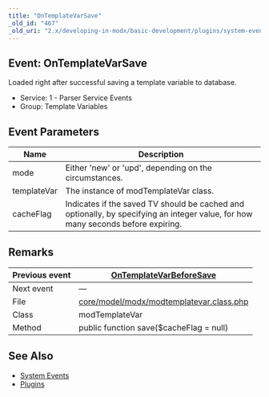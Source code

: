```yaml
---
title: "OnTemplateVarSave"
_old_id: "467"
_old_uri: "2.x/developing-in-modx/basic-development/plugins/system-events/ontemplatevarsave"
---
```


## Event: OnTemplateVarSave

Loaded right after successful saving a template variable to database.

- Service: 1 - Parser Service Events
- Group: Template Variables

## Event Parameters

| Name        | Description                                                                                                                      |
| ----------- | -------------------------------------------------------------------------------------------------------------------------------- |
| mode        | Either 'new' or 'upd', depending on the circumstances.                                                                           |
| templateVar | The instance of modTemplateVar class.                                                                                            |
| cacheFlag   | Indicates if the saved TV should be cached and optionally, by specifying an integer value, for how many seconds before expiring. |

## Remarks

| Previous event | [OnTemplateVarBeforeSave](extending-modx/plugins/system-events/ontemplatevarbeforesave "OnTemplateVarBeforeSave")                      |
| -------------- | -------------------------------------------------------------------------------------------------------------------------------------- |
| Next event     | —                                                                                                                                     |
| File           | [core/model/modx/modtemplatevar.class.php](https://github.com/modxcms/revolution/blob/master/core/model/modx/modtemplatevar.class.php) |
| Class          | modTemplateVar                                                                                                                         |
| Method         | public function save($cacheFlag = null)                                                                                                |

## See Also

- [System Events](extending-modx/plugins/system-events "System Events")
- [Plugins](extending-modx/plugins "Plugins")
